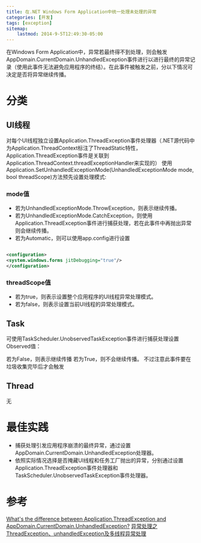 ```yaml
---
title: 在.NET Windows Form Application中统一处理未处理的异常
categories: [开发]
tags: [exception]
sitemap:
    lastmod: 2014-9-5T12:49:30-05:00
---
```



在Windows Form Application中，异常若最终得不到处理，则会触发AppDomain.CurrentDomain.UnhandledException事件进行以进行最终的异常记录（使用此事件无法避免应用程序的终结）。在此事件被触发之前，分以下情况可决定是否将异常继续传播。

# 分类

## UI线程

对每个UI线程独立设置Application.ThreadException事件处理器（.NET源代码中为Application.ThreadContext标注了ThreadStatic特性，Application.ThreadException事件是关联到Application.ThreadContext.threadExceptionHandler来实现的）
使用Application.SetUnhandledExceptionMode(UnhandledExceptionMode mode, bool threadScope)方法预先设置处理模式:

### mode值

* 若为UnhandledExceptionMode.ThrowException，则表示继续传播。
* 若为UnhandledExceptionMode.CatchException，则使用Application.ThreadException事件进行捕获处理，若在此事件中再抛出异常则会继续传播。
* 若为Automatic，则可以使用app.config进行设置

```xml

<configuration>
<system.windows.forms jitDebugging="true"/>
</configuration>

```

### threadScope值

* 若为true，则表示设置整个应用程序的UI线程异常处理模式。
* 若为false，则表示设置当前UI线程的异常处理模式。

 

## Task

可使用TaskScheduler.UnobservedTaskException事件进行捕获处理设置Observed值：

若为False，则表示继续传播
若为True，则不会继续传播。
不过注意此事件要在垃圾收集完毕后才会触发

 

## Thread

无

 


# 最佳实践


* 捕获处理引发应用程序崩溃的最终异常，通过设置AppDomain.CurrentDomain.UnhandledException处理器。
* 依照实际情况选择是否掩藏UI线程和任务工厂抛出的异常，分别通过设置Application.ThreadException事件处理器和TaskScheduler.UnobservedTaskException事件处理器。




# 参考
[What's the difference between Application.ThreadException and AppDomain.CurrentDomain.UnhandledException?](http://stackoverflow.com/questions/2014562/whats-the-difference-between-application-threadexception-and-appdomain-currentd)
[异常处理之ThreadException、unhandledException及多线程异常处理](http://www.cnblogs.com/luminji/archive/2011/01/05/1926033.html)
